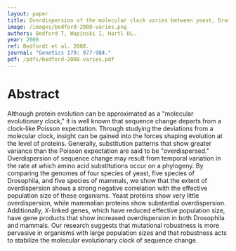 ```yaml
---
layout: paper
title: Overdispersion of the molecular clock varies between yeast, Drosophila and mammals
image: /images/bedford-2008-varies.png
authors: Bedford T, Wapinski I, Hartl DL.
year: 2008
ref: Bedfordt et al. 2008.
journal: "Genetics 179: 977-984."
pdf: /pdfs/bedford-2008-varies.pdf
---
```


# Abstract

Although protein evolution can be approximated as a "molecular evolutionary clock," it is well known that sequence change departs from a clock-like Poisson expectation. Through studying the deviations from a molecular clock, insight can be gained into the forces shaping evolution at the level of proteins. Generally, substitution patterns that show greater variance than the Poisson expectation are said to be "overdispersed." Overdispersion of sequence change may result from temporal variation in the rate at which amino acid substitutions occur on a phylogeny. By comparing the genomes of four species of yeast, five species of Drosophila, and five species of mammals, we show that the extent of overdispersion shows a strong negative correlation with the effective population size of these organisms. Yeast proteins show very little overdispersion, while mammalian proteins show substantial overdispersion. Additionally, *X*-linked genes, which have reduced effective population size, have gene products that show increased overdispersion in both Drosophila and mammals. Our research suggests that mutational robustness is more pervasive in organisms with large population sizes and that robustness acts to stabilize the molecular evolutionary clock of sequence change. 